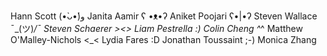 Hann Scott (•̀ᴗ•́)و
Janita Aamir ʕ •ᴥ•ʔ
Aniket Poojari ʕ•|•ʔ
Steven Wallace ¯\_(ツ)_/¯ 
Steven Schaerer ><>
Liam Pestrella :)
Colin Cheng ^_^
Matthew O'Malley-Nichols <_<
Lydia Fares :D
Jonathan Toussaint ;-)
Monica Zhang
